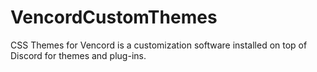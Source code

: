 # VencordCustomThemes
CSS Themes for Vencord is a customization software installed on top of Discord for themes and plug-ins.
